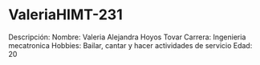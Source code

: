 # ValeriaHIMT-231
Descripción:
Nombre: Valeria Alejandra Hoyos Tovar
Carrera: Ingenieria mecatronica
Hobbies: Bailar, cantar y hacer actividades de servicio 
Edad: 20

